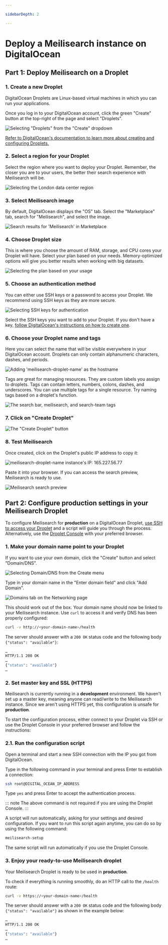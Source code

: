 ```yaml
---

sidebarDepth: 2

---
```


# Deploy a Meilisearch instance on DigitalOcean

## Part 1: Deploy Meilisearch on a Droplet

### 1. Create a new Droplet

DigitalOcean Droplets are Linux-based virtual machines in which you can run your applications.

Once you log in to your DigitalOcean account, click the green "Create" button at the top-right of the page and select "Droplets".

![Selecting "Droplets" from the "Create" dropdown](/digitalocean/create.png)

[Refer to DigitalOcean's documentation to learn more about creating and configuring Droplets.](https://docs.digitalocean.com/tutorials/droplets/)

### 2. Select a region for your Droplet

Select the region where you want to deploy your Droplet. Remember, the closer you are to your users, the better their search experience with Meilisearch will be.

![Selecting the London data center region](/digitalocean/select-region.png)

### 3. Select Meilisearch image

By default, DigitalOcean displays the "OS" tab. Select the "Marketplace" tab, search for "Meilisearch", and select the image.

![Search results for 'Meilisearch' in Marketplace](/digitalocean/marketplace.png)

### 4. Choose Droplet size

This is where you choose the amount of RAM, storage, and CPU cores your Droplet will have. Select your plan based on your needs. Memory-optimized options will give you better results when working with big datasets.

![Selecting the plan based on your usage](/digitalocean/select-plan.png)

### 5. Choose an authentication method

You can either use SSH keys or a password to access your Droplet. We recommend using SSH keys as they are more secure.

![Selecting SSH keys for authentication](/digitalocean/add-ssh-key.png)

Select the SSH keys you want to add to your Droplet. If you don't have a key, [follow DigitalOcean's instructions on how to create one](https://www.digitalocean.com/docs/droplets/how-to/add-ssh-keys/to-account/).

### 6. Choose your Droplet name and tags

Here you can select the name that will be visible everywhere in your DigitalOcean account. Droplets can only contain alphanumeric characters, dashes, and periods.

![Adding 'meilisearch-droplet-name' as the hostname](/digitalocean/droplet-name.png)

Tags are great for managing resources. They are custom labels you assign to droplets. Tags can contain letters, numbers, colons, dashes, and underscores. You can use multiple tags for a single resource. Try naming tags based on a droplet's function.

![The search bar, meilisearch, and search-team tags](/digitalocean/add-tags.png)

### 7. Click on "Create Droplet"

![The "Create Droplet" button](/digitalocean/create-droplet.png)

### 8. Test Meilisearch

Once created, click on the Droplet's public IP address to copy it:

![meilisearch-droplet-name instance's IP: 165.227.56.77](/digitalocean/copy-ip.png)

Paste it into your browser. If you can access the search preview, Meilisearch is ready to use.

![Meilisearch search preview](/digitalocean/test-meili.png)

## Part 2: Configure production settings in your Meilisearch Droplet

To configure Meilisearch for **production** on a DigitalOcean Droplet, [use SSH to access your Droplet](https://docs.digitalocean.com/products/droplets/how-to/connect-with-ssh/) and a script will guide you through the process. Alternatively, use the [Droplet Console](https://docs.digitalocean.com/products/droplets/how-to/connect-with-console/) with your preferred browser.

### 1. Make your domain name point to your Droplet

If you want to use your own domain, click the "Create" button and select "Domain/DNS".

![Selecting Domain/DNS from the Create menu](/digitalocean/domain.png)

Type in your domain name in the "Enter domain field" and click "Add Domain".

![Domains tab on the Networking page](/digitalocean/add-domain.png)

This should work out of the box. Your domain name should now be linked to your Meilisearch instance. Use `curl` to access it and verify DNS has been properly configured:

```bash
curl -v http://<your-domain-name>/health
```

The server should answer with a `200 OK` status code and the following body `{"status": "available"}`:

```bash
…
HTTP/1.1 200 OK
…
{"status": "available"}
…
```

### 2. Set master key and SSL (HTTPS)

Meilisearch is currently running in a **development** environment. We haven't set up a master key, meaning anyone can read/write to the Meilisearch instance. Since we aren't using HTTPS yet, this configuration is unsafe for **production**.

To start the configuration process, either connect to your Droplet via SSH or use the Droplet Console in your preferred browser and follow the instructions:

### 2.1. Run the configuration script

Open a terminal and start a new SSH connection with the IP you got from DigitalOcean.

Type in the following command in your terminal and press Enter to establish a connection:

```bash
ssh root@DIGITAL_OCEAN_IP_ADDRESS
```

Type `yes` and press Enter to accept the authentication process.

::: note
The above command is not required if you are using the Droplet Console.
:::

A script will run automatically, asking for your settings and desired configuration. If you want to run this script again anytime, you can do so by using the following command:

```bash
meilisearch-setup
```

The same script will run automatically if you use the Droplet Console.

### 3. Enjoy your ready-to-use Meilisearch droplet

Your Meilisearch Droplet is ready to be used in **production**.

To check if everything is running smoothly, do an HTTP call to the `/health` route:

```bash
curl -v https://<your-domain-name>/health
```

The server should answer with a `200 OK` status code and the following body `{"status": "available"}` as shown in the example below:

```bash
…
HTTP/1.1 200 OK
…
{"status": "available"}
…
```

